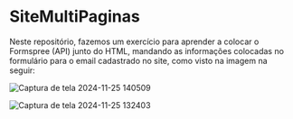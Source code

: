 # SiteMultiPaginas
 
Neste repositório, fazemos um exercício para aprender a colocar o Formspree (API) junto do HTML, mandando as informações colocadas no formulário para o email cadastrado no site, como visto na imagem na seguir:

![Captura de tela 2024-11-25 140509](https://github.com/user-attachments/assets/818caeab-ef35-4920-9eaa-0a1dee2b6bb7)


![Captura de tela 2024-11-25 132403](https://github.com/user-attachments/assets/d320745a-2817-439a-9ca3-d69e768ae618)
